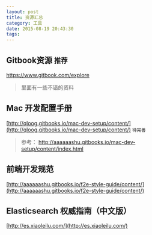 ```yaml
---
layout: post
title: 资源汇总
category: 工具
date: 2015-08-19 20:43:30
tags: 
---
```


##  Gitbook资源 `推荐`

https://www.gitbook.com/explore

> 里面有一些不错的资料

## Mac 开发配置手册

[http://qloog.gitbooks.io/mac-dev-setup/content/](http://qloog.gitbooks.io/mac-dev-setup/content/)  `待完善`

> 参考： http://aaaaaashu.gitbooks.io/mac-dev-setup/content/index.html

## 前端开发规范

[http://aaaaaashu.gitbooks.io/f2e-style-guide/content/](http://aaaaaashu.gitbooks.io/f2e-style-guide/content/)

## Elasticsearch 权威指南（中文版）

[http://es.xiaoleilu.com/](http://es.xiaoleilu.com/)